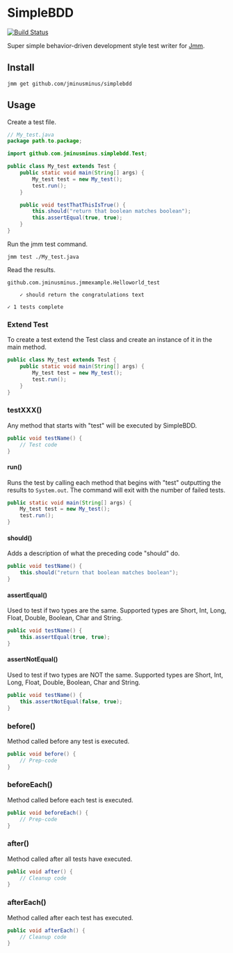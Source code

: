 # SimpleBDD

[![Build Status](https://travis-ci.org/jminusminus/simplebdd.svg?branch=master)](https://travis-ci.org/jminusminus/simplebdd)

Super simple behavior-driven development style test writer for [Jmm](https://github.com/jminusminus/jmm).

## Install

    jmm get github.com/jminusminus/simplebdd

## Usage

Create a test file.

```java
// My_test.java
package path.to.package;

import github.com.jminusminus.simplebdd.Test;

public class My_test extends Test {
    public static void main(String[] args) {
        My_test test = new My_test();
        test.run();
    }

    public void testThatThisIsTrue() {
        this.should("return that boolean matches boolean");
        this.assertEqual(true, true);
    }
}
```

Run the jmm test command.

    jmm test ./My_test.java

Read the results.

    github.com.jminusminus.jmmexample.Helloworld_test

        ✓ should return the congratulations text

    ✓ 1 tests complete

### Extend Test

To create a test extend the Test class and create an instance of it in the main method.

```java
public class My_test extends Test {
    public static void main(String[] args) {
        My_test test = new My_test();
        test.run();
    }
}
```

### testXXX()

Any method that starts with "test" will be executed by SimpleBDD.

```java
public void testName() {
    // Test code
}
```

#### run()

Runs the test by calling each method that begins with "test" outputting the results to `System.out`. The command will exit with the number of failed tests.

```java
public static void main(String[] args) {
    My_test test = new My_test();
    test.run();
}
```

#### should()

Adds a description of what the preceding code "should" do.

```java
public void testName() {
    this.should("return that boolean matches boolean");
}
```

#### assertEqual()

Used to test if two types are the same. Supported types are Short, Int, Long, Float, Double, Boolean, Char and String.

```java
public void testName() {
    this.assertEqual(true, true);
}
```

#### assertNotEqual()

Used to test if two types are NOT the same. Supported types are Short, Int, Long, Float, Double, Boolean, Char and String.

```java
public void testName() {
    this.assertNotEqual(false, true);
}
```

### before()

Method called before any test is executed.

```java
public void before() {
    // Prep-code
}
```

### beforeEach()

Method called before each test is executed.

```java
public void beforeEach() {
    // Prep-code
}
```

### after()

Method called after all tests have executed.

```java
public void after() {
    // Cleanup code
}
```

### afterEach()

Method called after each test has executed.

```java
public void afterEach() {
    // Cleanup code
}
```
